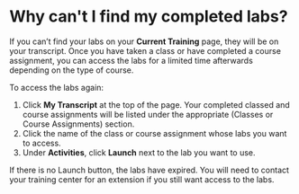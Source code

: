 # Why can't I find my completed labs?

If you can’t find your labs on your **Current Training** page, they will be on your transcript. Once you have taken a class or have completed a course assignment, you can access the labs for a limited time afterwards depending on the type of course.

To access the labs again:
1. Click **My Transcript** at the top of the page. Your completed classed and course assignments will be listed under the appropriate (Classes or Course Assignments) section.
1. Click the name of the class or course assignment whose labs you want to access. 
1. Under **Activities**, click **Launch** next to the lab you want to use.

 If there is no Launch button, the labs have expired. You will need to contact your training center for an extension if you still want access to the labs.
